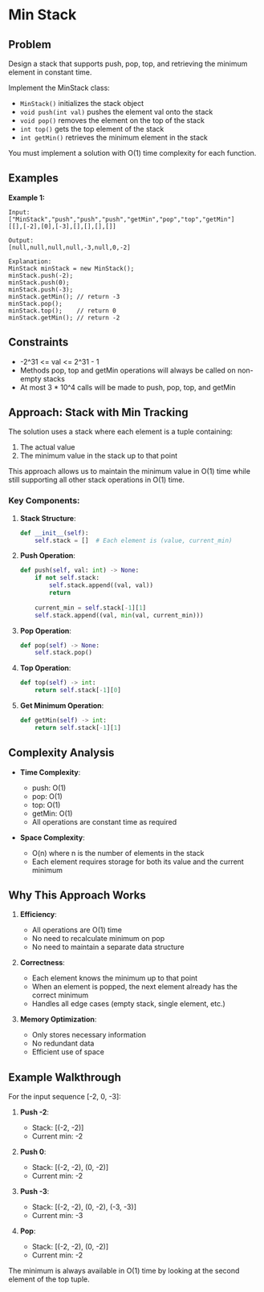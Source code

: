 # Min Stack

## Problem

Design a stack that supports push, pop, top, and retrieving the minimum element in constant time.

Implement the MinStack class:
- `MinStack()` initializes the stack object
- `void push(int val)` pushes the element val onto the stack
- `void pop()` removes the element on the top of the stack
- `int top()` gets the top element of the stack
- `int getMin()` retrieves the minimum element in the stack

You must implement a solution with O(1) time complexity for each function.

## Examples

**Example 1:**
```
Input:
["MinStack","push","push","push","getMin","pop","top","getMin"]
[[],[-2],[0],[-3],[],[],[],[]]

Output:
[null,null,null,null,-3,null,0,-2]

Explanation:
MinStack minStack = new MinStack();
minStack.push(-2);
minStack.push(0);
minStack.push(-3);
minStack.getMin(); // return -3
minStack.pop();
minStack.top();    // return 0
minStack.getMin(); // return -2
```

## Constraints

- -2^31 <= val <= 2^31 - 1
- Methods pop, top and getMin operations will always be called on non-empty stacks
- At most 3 * 10^4 calls will be made to push, pop, top, and getMin

## Approach: Stack with Min Tracking

The solution uses a stack where each element is a tuple containing:
1. The actual value
2. The minimum value in the stack up to that point

This approach allows us to maintain the minimum value in O(1) time while still supporting all other stack operations in O(1) time.

### Key Components:

1. **Stack Structure**:
   ```python
   def __init__(self):
       self.stack = []  # Each element is (value, current_min)
   ```

2. **Push Operation**:
   ```python
   def push(self, val: int) -> None:
       if not self.stack:
           self.stack.append((val, val))
           return
       
       current_min = self.stack[-1][1]
       self.stack.append((val, min(val, current_min)))
   ```

3. **Pop Operation**:
   ```python
   def pop(self) -> None:
       self.stack.pop()
   ```

4. **Top Operation**:
   ```python
   def top(self) -> int:
       return self.stack[-1][0]
   ```

5. **Get Minimum Operation**:
   ```python
   def getMin(self) -> int:
       return self.stack[-1][1]
   ```

## Complexity Analysis

- **Time Complexity**:
  - push: O(1)
  - pop: O(1)
  - top: O(1)
  - getMin: O(1)
  - All operations are constant time as required

- **Space Complexity**:
  - O(n) where n is the number of elements in the stack
  - Each element requires storage for both its value and the current minimum

## Why This Approach Works

1. **Efficiency**:
   - All operations are O(1) time
   - No need to recalculate minimum on pop
   - No need to maintain a separate data structure

2. **Correctness**:
   - Each element knows the minimum up to that point
   - When an element is popped, the next element already has the correct minimum
   - Handles all edge cases (empty stack, single element, etc.)

3. **Memory Optimization**:
   - Only stores necessary information
   - No redundant data
   - Efficient use of space

## Example Walkthrough

For the input sequence [-2, 0, -3]:

1. **Push -2**:
   - Stack: [(-2, -2)]
   - Current min: -2

2. **Push 0**:
   - Stack: [(-2, -2), (0, -2)]
   - Current min: -2

3. **Push -3**:
   - Stack: [(-2, -2), (0, -2), (-3, -3)]
   - Current min: -3

4. **Pop**:
   - Stack: [(-2, -2), (0, -2)]
   - Current min: -2

The minimum is always available in O(1) time by looking at the second element of the top tuple. 